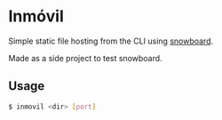 # Inmóvil

Simple static file hosting from the CLI using [snowboard](https://github.com/snowboard).

Made as a side project to test snowboard.

## Usage

```sh
$ inmovil <dir> [port]
```
